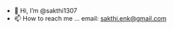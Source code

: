 - 👋 Hi, I’m @sakthi1307
- 📫 How to reach me ... email: sakthi.enk@gmail.com

<!---
sakthi1307/sakthi1307 is a ✨ special ✨ repository because its `README.md` (this file) appears on your GitHub profile.
You can click the Preview link to take a look at your changes.
--->
